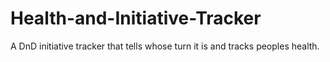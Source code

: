 # Health-and-Initiative-Tracker
A DnD initiative tracker that tells whose turn it is and tracks peoples health.
